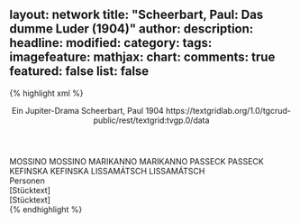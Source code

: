 layout: network
title: "Scheerbart, Paul: Das dumme Luder (1904)"
author:
description:
headline:
modified:
category:
tags:
imagefeature:
mathjax:
chart:
comments: true
featured: false
list: false
---
{% highlight xml %}
<?xml-model href="http://raw.githubusercontent.com/DLiNa/project/master/rules/lina.rnc"?><?xml-model href="http://raw.githubusercontent.com/DLiNa/project/master/rules/lina.sch"?>
<play xmlns="http://lina.digital">
  <header>
    <title>Das dumme Luder</title>
    <subtitle>Ein Jupiter-Drama</subtitle>
    <genretitle/>
    <author>Scheerbart, Paul</author>
    <date type="print" when="1904">1904</date>
    <date type="premiere"/>
    <date type="written"/>
    <source>https://textgridlab.org/1.0/tgcrud-public/rest/textgrid:tvgp.0/data</source>
  </header>
  <personae>
    <character>
      <name>MOSSINO</name>
      <alias xml:id="mossino">
        <name>MOSSINO</name>
      </alias>
    </character>
    <character>
      <name>MARIKANNO</name>
      <alias xml:id="marikanno">
        <name>MARIKANNO</name>
      </alias>
    </character>
    <character>
      <name>PASSECK</name>
      <alias xml:id="passeck">
        <name>PASSECK</name>
      </alias>
    </character>
    <character>
      <name>KEFINSKA</name>
      <alias xml:id="kefinska">
        <name>KEFINSKA</name>
      </alias>
    </character>
    <character>
      <name>LISSAMÁTSCH</name>
      <alias xml:id="lissamátsch">
        <name>LISSAMÁTSCH</name>
      </alias>
    </character>
  </personae>
  <text>
    <div>
      <head>Personen</head>
    </div>
    <div>
      <head>[Stücktext]</head>
      <div>
        <head>[Stücktext]</head>
        <sp who="#mossino">
          <amount n="4" unit="speech_acts"/>
          <amount n="103" unit="words"/>
          <amount n="3" unit="lines"/>
          <amount n="592" unit="chars"/>
        </sp>
        <sp who="#marikanno">
          <amount n="10" unit="speech_acts"/>
          <amount n="73" unit="words"/>
          <amount n="10" unit="lines"/>
          <amount n="384" unit="chars"/>
        </sp>
        <sp who="#passeck">
          <amount n="7" unit="speech_acts"/>
          <amount n="54" unit="words"/>
          <amount n="6" unit="lines"/>
          <amount n="328" unit="chars"/>
        </sp>
        <sp who="#kefinska">
          <amount n="7" unit="speech_acts"/>
          <amount n="122" unit="words"/>
          <amount n="4" unit="lines"/>
          <amount n="637" unit="chars"/>
        </sp>
        <sp who="#lissamátsch">
          <amount n="1" unit="speech_acts"/>
          <amount n="49" unit="words"/>
          <amount n="310" unit="chars"/>
        </sp>
      </div>
    </div>
  </text>
</play>
{% endhighlight %}
